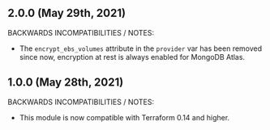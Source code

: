 ## 2.0.0 (May 29th, 2021)

BACKWARDS INCOMPATIBILITIES / NOTES:

* The `encrypt_ebs_volumes` attribute in the `provider` var has been removed
  since now, encryption at rest is always enabled for MongoDB Atlas.

## 1.0.0 (May 28th, 2021)

BACKWARDS INCOMPATIBILITIES / NOTES:

* This module is now compatible with Terraform 0.14 and higher.
 

